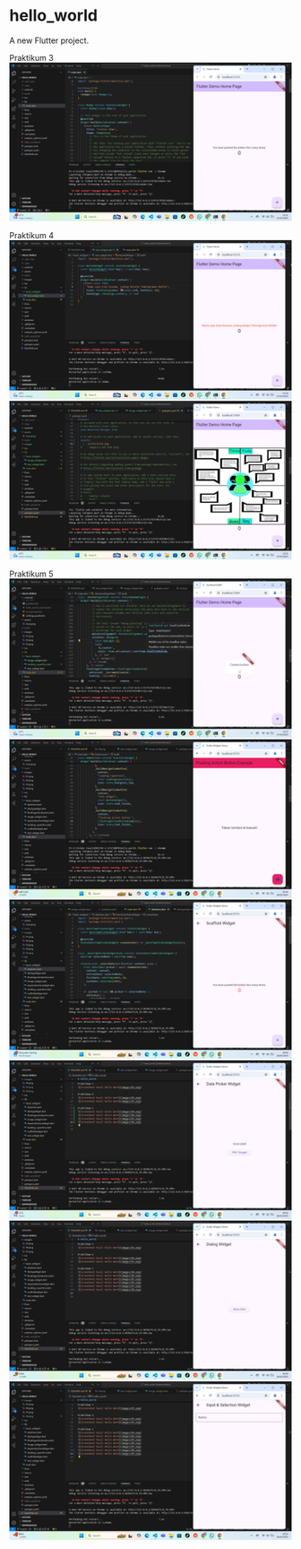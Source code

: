 # hello_world

A new Flutter project.

Praktikum 3
![Screnshoot hasil Hello Word](images/01.png)

Praktikum 4
![Screnshoot hasil Hello Word](images/02.png)
![Screnshoot hasil Hello Word](images/03.png)

Praktikum 5
![Screnshoot hasil Hello Word](images/04.png)
![Screnshoot hasil Hello Word](images/05.png)
![Screnshoot hasil Hello Word](images/06.png)
![Screnshoot hasil Hello Word](images/07.png)
![Screnshoot hasil Hello Word](images/08.png)
![Screnshoot hasil Hello Word](images/09.png)


